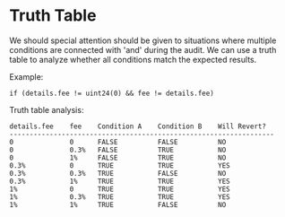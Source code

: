 # Truth Table

We should special attention should be given to situations where multiple conditions are connected with 'and' during the audit. We can use a truth table to analyze whether all conditions match the expected results.

Example:

```solidity
if (details.fee != uint24(0) && fee != details.fee)
```

Truth table analysis:

```solidity
details.fee    fee    Condition A    Condition B    Will Revert?   
------------------------------------------------------------------
0              0      FALSE          FALSE          NO             
0              0.3%   FALSE          TRUE           NO            
0              1%     FALSE          TRUE           NO             
0.3%           0      TRUE           TRUE           YES            
0.3%           0.3%   TRUE           FALSE          NO             
0.3%           1%     TRUE           TRUE           YES           
1%             0      TRUE           TRUE           YES            
1%             0.3%   TRUE           TRUE           YES          
1%             1%     TRUE           FALSE          NO            
```

